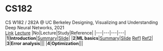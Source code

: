 # CS182
CS W182 / 282A @ UC Berkeley Designing, Visualizing and Understanding Deep Neural Networks, 2021<br/>
[Link](https://cs182sp21.github.io) [Lecture](https://www.youtube.com/playlist?list=PL_iWQOsE6TfVmKkQHucjPAoRtIJYt8a5A)
|No|Lecture|Study|Reference|
|---|---|---|---|
|**1**|**Introduction**|[Summary](https://github.com/seonghunn/CS182/issues/1#issue-1167521550)|[Slide](https://cs182sp21.github.io/static/slides/lec-1.pdf)|
|**2**|**ML basics**|[Summary](https://github.com/seonghunn/CS182/issues/2#issue-1167683972)|[Slide](https://cs182sp21.github.io/static/slides/lec-2.pdf) [Ref1](https://devkihyun.github.io/study/Machine-learining-and-Probability/) [Ref2](https://github.com/Jasonlee1995/CS182/blob/main/Supplements/Lecture02_sup.pdf)|
|**3**|**Error analysis**|||
|**4**|**Optimization**|||
